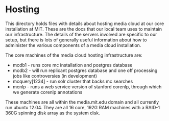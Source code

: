 Hosting
=======

This directory holds files with details about hosting media cloud at our core installation at MIT.  These are the docs
that our local team uses to maintain our infrastructure.  The details of the servers involved are specific to
our setup, but there is lots of generally useful information about how to administer the various components
of a media cloud installation.

The core machines of the media cloud hosting infrastructure are:

* mcdb1 - runs core mc installation and postgres database
* mcdb2 - will run replicant postgres database and one off processing jobs like controversies (in development)
* mcquery[1234] - run solr cluster that backs mc searches
* mcnlp - runs a web service version of stanford corenlp, through which we generate corenlp annotations

These machines are all within the media.mit.edu domain and all currently run ubuntu 12.04.  They are all 16 core,
192G RAM machines with a RAID-1 360G spinning disk array as the system disk.
